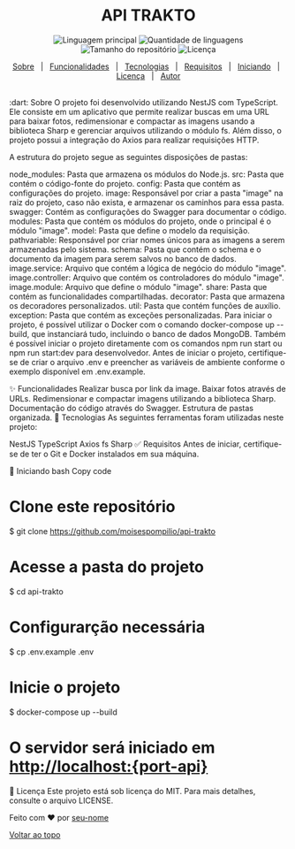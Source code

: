 <h1 align="center">API TRAKTO</h1>
<p align="center">
  <img alt="Linguagem principal" src="https://img.shields.io/github/languages/top/moisespompilio/api-trakto?color=56BEB8">
  <img alt="Quantidade de linguagens" src="https://img.shields.io/github/languages/count/moisespompilio/api-trakto?color=56BEB8">
  <img alt="Tamanho do repositório" src="https://img.shields.io/github/repo-size/moisespompilio/api-trakto?color=56BEB8">
  <img alt="Licença" src="https://img.shields.io/github/license/moisespompilio/api-trakto?color=56BEB8">
</p>
<p align="center">
  <a href="#dart-sobre">Sobre</a> &#xa0; | &#xa0; 
  <a href="#sparkles-funcionalidades">Funcionalidades</a> &#xa0; | &#xa0;
  <a href="#rocket-tecnologias">Tecnologias</a> &#xa0; | &#xa0;
  <a href="#white_check_mark-requisitos">Requisitos</a> &#xa0; | &#xa0;
  <a href="#checkered_flag-iniciando">Iniciando</a> &#xa0; | &#xa0;
  <a href="#memo-licença">Licença</a> &#xa0; | &#xa0;
  <a href="https://github.com/moisespompilio" target="_blank">Autor</a>
</p>
<br>
:dart: Sobre
O projeto foi desenvolvido utilizando NestJS com TypeScript. Ele consiste em um aplicativo que permite realizar buscas em uma URL para baixar fotos, redimensionar e compactar as imagens usando a biblioteca Sharp e gerenciar arquivos utilizando o módulo fs. Além disso, o projeto possui a integração do Axios para realizar requisições HTTP.

A estrutura do projeto segue as seguintes disposições de pastas:

node_modules: Pasta que armazena os módulos do Node.js.
src: Pasta que contém o código-fonte do projeto.
config: Pasta que contém as configurações do projeto.
image: Responsável por criar a pasta "image" na raiz do projeto, caso não exista, e armazenar os caminhos para essa pasta.
swagger: Contém as configurações do Swagger para documentar o código.
modules: Pasta que contém os módulos do projeto, onde o principal é o módulo "image".
model: Pasta que define o modelo da requisição.
pathvariable: Responsável por criar nomes únicos para as imagens a serem armazenadas pelo sistema.
schema: Pasta que contém o schema e o documento da imagem para serem salvos no banco de dados.
image.service: Arquivo que contém a lógica de negócio do módulo "image".
image.controller: Arquivo que contém os controladores do módulo "image".
image.module: Arquivo que define o módulo "image".
share: Pasta que contém as funcionalidades compartilhadas.
decorator: Pasta que armazena os decoradores personalizados.
util: Pasta que contém funções de auxílio.
exception: Pasta que contém as exceções personalizadas.
Para iniciar o projeto, é possível utilizar o Docker com o comando docker-compose up --build, que instanciará tudo, incluindo o banco de dados MongoDB. Também é possível iniciar o projeto diretamente com os comandos npm run start ou npm run start:dev para desenvolvedor. Antes de iniciar o projeto, certifique-se de criar o arquivo .env e preencher as variáveis de ambiente conforme o exemplo disponível em .env.example.

:sparkles: Funcionalidades
Realizar busca por link da image.
Baixar fotos através de URLs.
Redimensionar e compactar imagens utilizando a biblioteca Sharp.
Documentação do código através do Swagger.
Estrutura de pastas organizada.
:rocket: Tecnologias
As seguintes ferramentas foram utilizadas neste projeto:

NestJS
TypeScript
Axios
fs
Sharp
:white_check_mark: Requisitos
Antes de iniciar, certifique-se de ter o Git e Docker  instalados em sua máquina.

:checkered_flag: Iniciando
bash
Copy code
# Clone este repositório
$ git clone https://github.com/moisespompilio/api-trakto

# Acesse a pasta do projeto
$ cd api-trakto

# Configurarção necessária
$ cp .env.example .env 

# Inicie o projeto
$ docker-compose up --build

# O servidor será iniciado em <http://localhost:{port-api}>
:memo: Licença
Este projeto está sob licença do MIT. Para mais detalhes, consulte o arquivo LICENSE.

Feito com :heart: por <a href="https://github.com/moisespompilio" target="_blank">seu-nome</a>

 

<a href="#top">Voltar ao topo</a>